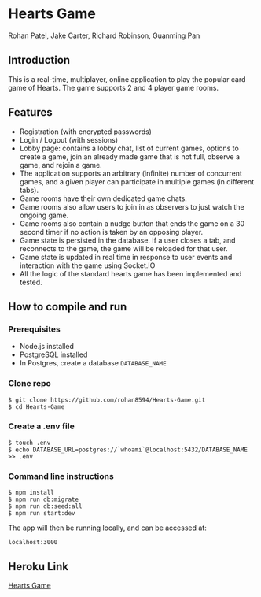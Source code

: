 # Hearts Game
Rohan Patel, Jake Carter, Richard Robinson, Guanming Pan

## Introduction
This is a real-time, multiplayer, online application to play the popular card game of Hearts. The game supports 2 and 4 player game rooms.

## Features

- Registration (with encrypted passwords)
- Login / Logout (with sessions)
- Lobby page: contains a lobby chat, list of current games, options to create a game, join an already made game that is not full, observe a game, and rejoin a game.
- The application supports an arbitrary (infinite) number of concurrent games, and a given player can participate in multiple games (in different tabs).
- Game rooms have their own dedicated game chats.
- Game rooms also allow users to join in as observers to just watch the ongoing game.
- Game rooms also contain a nudge button that ends the game on a 30 second timer if no action is taken by an opposing player.
- Game state is persisted in the database. If a user closes a tab, and reconnects to the game, the game will be reloaded for that user.
- Game state is updated in real time in response to user events and interaction with the game using Socket.IO
- All the logic of the standard hearts game has been implemented and tested.

## How to compile and run

### Prerequisites

- Node.js installed
- PostgreSQL installed
- In Postgres, create a database `DATABASE_NAME`

### Clone repo
```
$ git clone https://github.com/rohan8594/Hearts-Game.git
$ cd Hearts-Game
```

### Create a .env file
```
$ touch .env
$ echo DATABASE_URL=postgres://`whoami`@localhost:5432/DATABASE_NAME >> .env
```

### Command line instructions
```
$ npm install
$ npm run db:migrate
$ npm run db:seed:all
$ npm run start:dev
```

The app will then be running locally, and can be accessed at:

`localhost:3000`

## Heroku Link

[Hearts Game](https://hearts-game.herokuapp.com/)
